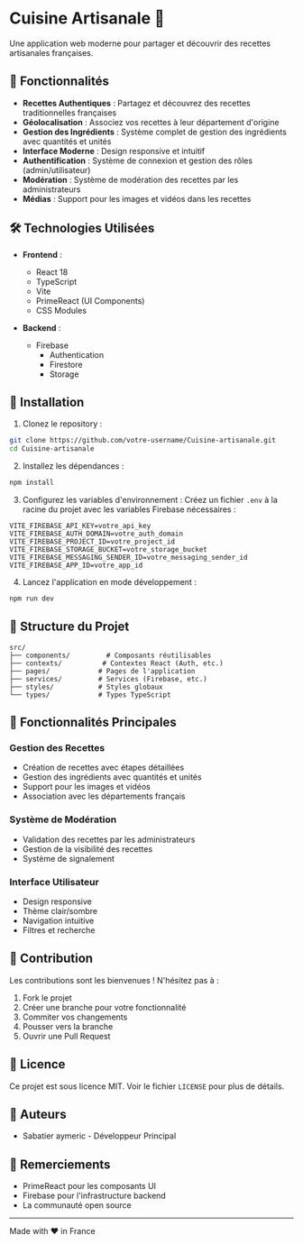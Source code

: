 # Cuisine Artisanale 🍳

Une application web moderne pour partager et découvrir des recettes artisanales françaises.

## 🌟 Fonctionnalités

- **Recettes Authentiques** : Partagez et découvrez des recettes traditionnelles françaises
- **Géolocalisation** : Associez vos recettes à leur département d'origine
- **Gestion des Ingrédients** : Système complet de gestion des ingrédients avec quantités et unités
- **Interface Moderne** : Design responsive et intuitif
- **Authentification** : Système de connexion et gestion des rôles (admin/utilisateur)
- **Modération** : Système de modération des recettes par les administrateurs
- **Médias** : Support pour les images et vidéos dans les recettes

## 🛠️ Technologies Utilisées

- **Frontend** :
  - React 18
  - TypeScript
  - Vite
  - PrimeReact (UI Components)
  - CSS Modules

- **Backend** :
  - Firebase
    - Authentication
    - Firestore
    - Storage

## 🚀 Installation

1. Clonez le repository :
```bash
git clone https://github.com/votre-username/Cuisine-artisanale.git
cd Cuisine-artisanale
```

2. Installez les dépendances :
```bash
npm install
```

3. Configurez les variables d'environnement :
Créez un fichier `.env` à la racine du projet avec les variables Firebase nécessaires :
```env
VITE_FIREBASE_API_KEY=votre_api_key
VITE_FIREBASE_AUTH_DOMAIN=votre_auth_domain
VITE_FIREBASE_PROJECT_ID=votre_project_id
VITE_FIREBASE_STORAGE_BUCKET=votre_storage_bucket
VITE_FIREBASE_MESSAGING_SENDER_ID=votre_messaging_sender_id
VITE_FIREBASE_APP_ID=votre_app_id
```

4. Lancez l'application en mode développement :
```bash
npm run dev
```

## 📝 Structure du Projet

```
src/
├── components/         # Composants réutilisables
├── contexts/          # Contextes React (Auth, etc.)
├── pages/            # Pages de l'application
├── services/         # Services (Firebase, etc.)
├── styles/           # Styles globaux
└── types/            # Types TypeScript
```

## 🔑 Fonctionnalités Principales

### Gestion des Recettes
- Création de recettes avec étapes détaillées
- Gestion des ingrédients avec quantités et unités
- Support pour les images et vidéos
- Association avec les départements français

### Système de Modération
- Validation des recettes par les administrateurs
- Gestion de la visibilité des recettes
- Système de signalement

### Interface Utilisateur
- Design responsive
- Thème clair/sombre
- Navigation intuitive
- Filtres et recherche

## 🤝 Contribution

Les contributions sont les bienvenues ! N'hésitez pas à :
1. Fork le projet
2. Créer une branche pour votre fonctionnalité
3. Commiter vos changements
4. Pousser vers la branche
5. Ouvrir une Pull Request

## 📄 Licence

Ce projet est sous licence MIT. Voir le fichier `LICENSE` pour plus de détails.

## 👥 Auteurs

- Sabatier aymeric - Développeur Principal

## 🙏 Remerciements

- PrimeReact pour les composants UI
- Firebase pour l'infrastructure backend
- La communauté open source

---

Made with ❤️ in France
